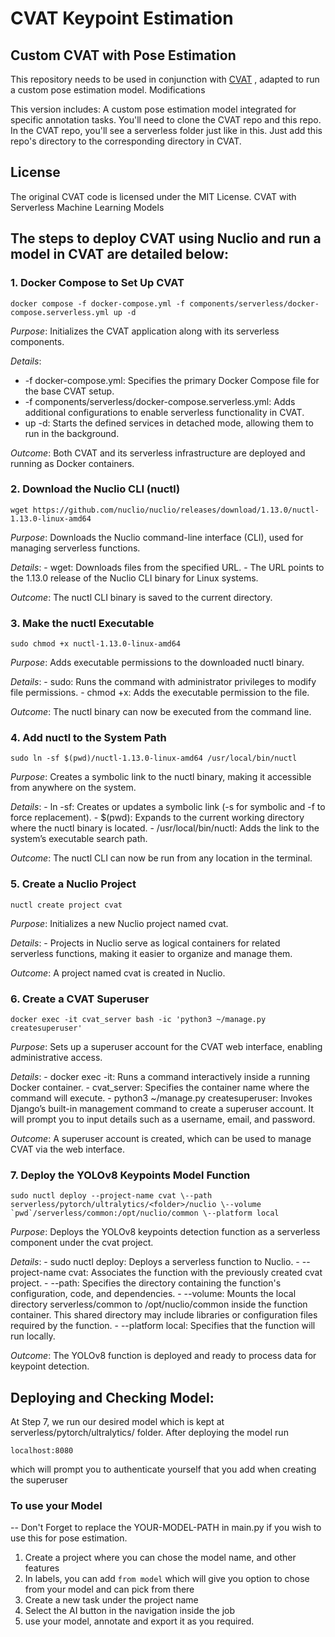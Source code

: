 # CVAT Keypoint Estimation

## Custom CVAT with Pose Estimation

This repository needs to be used in conjunction with [CVAT](https://github.com/cvat-ai/cvat) , adapted to run a custom pose estimation model.
Modifications

This version includes:
    A custom pose estimation model integrated for specific annotation tasks. You'll need to clone the CVAT repo and this repo. In the CVAT repo, you'll see a serverless folder just like in this. Just add this repo's directory to the corresponding directory in CVAT.


## License

The original CVAT code is licensed under the MIT License.
CVAT with Serverless Machine Learning Models

## The steps to deploy CVAT using Nuclio and run a model in CVAT are detailed below:
### **1. Docker Compose to Set Up CVAT**

    docker compose -f docker-compose.yml -f components/serverless/docker-compose.serverless.yml up -d

*Purpose*: Initializes the CVAT application along with its serverless components.

*Details*:
    
   -  -f docker-compose.yml: Specifies the primary Docker Compose file for the base CVAT setup.
   -  -f components/serverless/docker-compose.serverless.yml: Adds additional configurations to enable serverless functionality in CVAT.
   -  up -d: Starts the defined services in detached mode, allowing them to run in the background.
       
*Outcome*: Both CVAT and its serverless infrastructure are deployed and running as Docker containers.

### **2. Download the Nuclio CLI (nuctl)**

    wget https://github.com/nuclio/nuclio/releases/download/1.13.0/nuctl-1.13.0-linux-amd64

*Purpose*: Downloads the Nuclio command-line interface (CLI), used for managing serverless functions.
    
*Details*:
    - wget: Downloads files from the specified URL.
    - The URL points to the 1.13.0 release of the Nuclio CLI binary for Linux systems.
        
*Outcome*: The nuctl CLI binary is saved to the current directory.

### **3. Make the nuctl Executable**

    sudo chmod +x nuctl-1.13.0-linux-amd64

*Purpose*: Adds executable permissions to the downloaded nuctl binary.
    
*Details*:
    - sudo: Runs the command with administrator privileges to modify file permissions.
    - chmod +x: Adds the executable permission to the file.
            
*Outcome*: The nuctl binary can now be executed from the command line.

### **4. Add nuctl to the System Path**

    sudo ln -sf $(pwd)/nuctl-1.13.0-linux-amd64 /usr/local/bin/nuctl

*Purpose*: Creates a symbolic link to the nuctl binary, making it accessible from anywhere on the system.
    
*Details*:
    - ln -sf: Creates or updates a symbolic link (-s for symbolic and -f to force replacement).
    - $(pwd): Expands to the current working directory where the nuctl binary is located.
    - /usr/local/bin/nuctl: Adds the link to the system’s executable search path.
        
*Outcome*: The nuctl CLI can now be run from any location in the terminal.

### **5. Create a Nuclio Project**

    nuctl create project cvat

*Purpose*: Initializes a new Nuclio project named cvat.
    
*Details*:
    - Projects in Nuclio serve as logical containers for related serverless functions, making it easier to organize and manage them.
        
*Outcome*: A project named cvat is created in Nuclio.

### **6. Create a CVAT Superuser**

    docker exec -it cvat_server bash -ic 'python3 ~/manage.py createsuperuser'

*Purpose*: Sets up a superuser account for the CVAT web interface, enabling administrative access.

*Details*:
    - docker exec -it: Runs a command interactively inside a running Docker container.
    - cvat_server: Specifies the container name where the command will execute.
    - python3 ~/manage.py createsuperuser: Invokes Django’s built-in management command to create a superuser account. It will prompt you to input details such as a username, email, and password.
    
*Outcome*: A superuser account is created, which can be used to manage CVAT via the web interface.


### **7. Deploy the YOLOv8 Keypoints Model Function**

    sudo nuctl deploy --project-name cvat \--path serverless/pytorch/ultralytics/<folder>/nuclio \--volume `pwd`/serverless/common:/opt/nuclio/common \--platform local


*Purpose*: Deploys the YOLOv8 keypoints detection function as a serverless component under the cvat project.

*Details*:
    - sudo nuctl deploy: Deploys a serverless function to Nuclio.
    - --project-name cvat: Associates the function with the previously created cvat project.
    - --path: Specifies the directory containing the function's configuration, code, and dependencies.
    - --volume: Mounts the local directory serverless/common to /opt/nuclio/common inside the function container. This shared directory may include libraries or configuration files required by the function.
    - --platform local: Specifies that the function will run locally.

*Outcome*: The YOLOv8 function is deployed and ready to process data for keypoint detection.

## Deploying and Checking Model:

At Step 7, we run our desired model which is kept at serverless/pytorch/ultralytics/<folder> folder. After deploying the model run 

    localhost:8080
which will prompt you to authenticate yourself that you add when creating the superuser

### **To use your Model**
 -- Don't Forget to replace the YOUR-MODEL-PATH in main.py if you wish to use this for pose estimation.
1. Create a project where you can chose the model name, and other features
2. In labels, you can add ```from model``` which will give you option to chose from your model and can pick from there
3. Create a new task under the project name
4. Select the AI button in the navigation inside the job
5. use your model, annotate and export it as you required.
